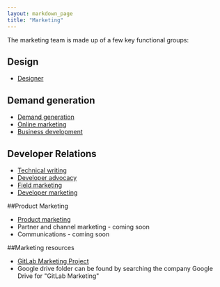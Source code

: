 ```yaml
---
layout: markdown_page
title: "Marketing"
---
```


The marketing team is made up of a few key functional groups:

## Design

- [Designer](/jobs/designer/)

## Demand generation

- [Demand generation](/handbook/marketing/demand-generation)
- [Online marketing](/jobs/online-marketing-manager/)
- [Business development](/jobs/business-development-representative/)

## Developer Relations

- [Technical writing](/jobs/technical-writer/)
- [Developer advocacy](/handbook/marketing/developer-relations/developer-advocacy/)
- [Field marketing](/handbook/marketing/developer-relations/field-marketing/)
- [Developer marketing](/handbook/marketing/developer-relations/developer-marketing/)

##Product Marketing

- [Product marketing](/jobs/product-marketing-manager)
- Partner and channel marketing - coming soon
- Communications - coming soon

##Marketing resources

- [GitLab Marketing Project](https://gitlab.com/gitlab-com/marketing)
- Google drive folder can be found by searching the company Google Drive for
  "GitLab Marketing"
